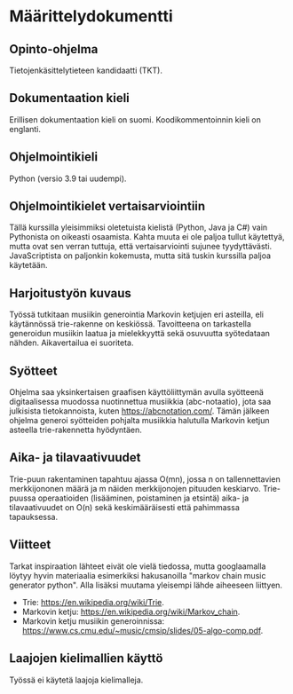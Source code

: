# Määrittelydokumentti

## Opinto-ohjelma

Tietojenkäsittelytieteen kandidaatti (TKT).

## Dokumentaation kieli

Erillisen dokumentaation kieli on suomi. Koodikommentoinnin kieli on englanti.

## Ohjelmointikieli

Python (versio 3.9 tai uudempi).

## Ohjelmointikielet vertaisarviointiin

Tällä kurssilla yleisimmiksi oletetuista kielistä (Python, Java ja C#) vain Pythonista on oikeasti osaamista. Kahta muuta ei ole paljoa tullut käytettyä, mutta ovat sen verran tuttuja, että vertaisarviointi sujunee tyydyttävästi. JavaScriptista on paljonkin kokemusta, mutta sitä tuskin kurssilla paljoa käytetään.

## Harjoitustyön kuvaus

Työssä tutkitaan musiikin generointia Markovin ketjujen eri asteilla, eli käytännössä trie-rakenne on keskiössä. Tavoitteena on tarkastella generoidun musiikin laatua ja mielekkyyttä sekä osuvuutta syötedataan nähden. Aikavertailua ei suoriteta.

## Syötteet

Ohjelma saa yksinkertaisen graafisen käyttöliittymän avulla syötteenä digitaalisessa muodossa nuotinnettua musiikkia (abc-notaatio), jota saa julkisista tietokannoista, kuten https://abcnotation.com/. Tämän jälkeen ohjelma generoi syötteiden pohjalta musiikkia halutulla Markovin ketjun asteella trie-rakennetta hyödyntäen.

## Aika- ja tilavaativuudet

Trie-puun rakentaminen tapahtuu ajassa O(mn), jossa n on tallennettavien merkkijononen määrä ja m näiden merkkijonojen pituuden keskiarvo. Trie-puussa operaatioiden (lisääminen, poistaminen ja etsintä) aika- ja tilavaativuudet on O(n) sekä keskimääräisesti että pahimmassa tapauksessa.

## Viitteet

Tarkat inspiraation lähteet eivät ole vielä tiedossa, mutta googlaamalla löytyy hyvin materiaalia esimerkiksi hakusanoilla "markov chain music generator python". Alla lisäksi muutama yleisempi lähde aiheeseen liittyen.

- Trie: https://en.wikipedia.org/wiki/Trie.
- Markovin ketju: https://en.wikipedia.org/wiki/Markov_chain.
- Markovin ketju musiikin generoinnissa: https://www.cs.cmu.edu/~music/cmsip/slides/05-algo-comp.pdf.

## Laajojen kielimallien käyttö

Työssä ei käytetä laajoja kielimalleja.
